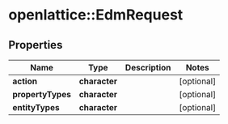 # openlattice::EdmRequest

## Properties
Name | Type | Description | Notes
------------ | ------------- | ------------- | -------------
**action** | **character** |  | [optional] 
**propertyTypes** | **character** |  | [optional] 
**entityTypes** | **character** |  | [optional] 


